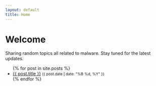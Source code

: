 ```yaml
---
layout: default
title: Home
---
```


# Welcome

Sharing random topics all related to malware. Stay tuned for the latest updates.

<ul>
  {% for post in site.posts %}
    <li>
      <a href="{{ post.url }}">{{ post.title }}</a>
      <small>{{ post.date | date: "%B %d, %Y" }}</small>
    </li>
  {% endfor %}
</ul>
